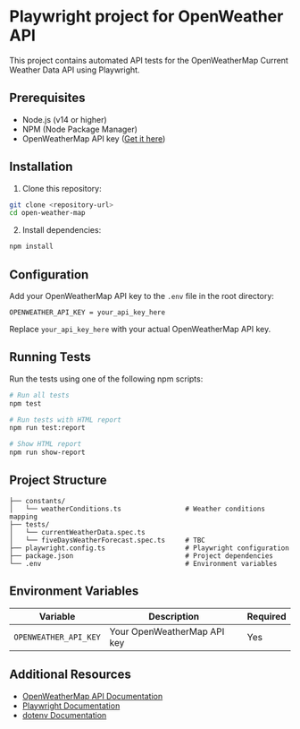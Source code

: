# Playwright project for OpenWeather API

This project contains automated API tests for the OpenWeatherMap Current Weather Data API using Playwright.

## Prerequisites

- Node.js (v14 or higher)
- NPM (Node Package Manager)
- OpenWeatherMap API key ([Get it here](https://openweathermap.org/api))

## Installation

1. Clone this repository:
```bash
git clone <repository-url>
cd open-weather-map
```

2. Install dependencies:
```bash
npm install
```

## Configuration

Add your OpenWeatherMap API key to the `.env` file in the root directory:
```
OPENWEATHER_API_KEY = your_api_key_here
```

Replace `your_api_key_here` with your actual OpenWeatherMap API key.

## Running Tests

Run the tests using one of the following npm scripts:

```bash
# Run all tests
npm test

# Run tests with HTML report
npm run test:report

# Show HTML report
npm run show-report
```

## Project Structure

```
├── constants/
│   └── weatherConditions.ts                # Weather conditions mapping
├── tests/
│   └── currentWeatherData.spec.ts    
│   └── fiveDaysWeatherForecast.spec.ts     # TBC 
├── playwright.config.ts                    # Playwright configuration
├── package.json                            # Project dependencies
└── .env                                    # Environment variables
```

## Environment Variables

| Variable | Description | Required |
|----------|-------------|----------|
| `OPENWEATHER_API_KEY` | Your OpenWeatherMap API key | Yes |

## Additional Resources

- [OpenWeatherMap API Documentation](https://openweathermap.org/current)
- [Playwright Documentation](https://playwright.dev)
- [dotenv Documentation](https://github.com/motdotla/dotenv)